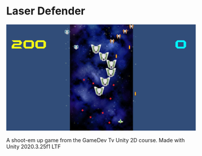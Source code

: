 # Laser Defender

![screenshoot](screenshoot.png)

A shoot-em up game from the GameDev Tv Unity 2D course. Made with Unity 2020.3.25f1 LTF
